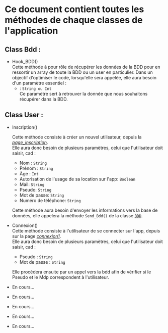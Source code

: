 # **Ce document contient toutes les méthodes de chaque classes de l'application**

## Class Bdd :

* Hook_BDD()  
    Cette méthode à pour rôle de récupérer les données de la BDD pour en ressortir un array de toute la BDD ou un user en particulier.
    Dans un objectif d'optimiser le code, lorsqu'elle sera appelée, elle aura besoin d'un paramètre essentiel :  
    * : `String ou Int`  
    Ce paramètre sert à retrouver la donnée que nous souhaitons récupérer dans la BDD.

## Class User :

* Inscription()  

    Cette méthode consiste à créer un nouvel utilisateur, depuis la <u>*page_inscription*</u>.  
    Elle aura donc besoin de plusieurs paramètres, celui que l'utilisateur doit saisir, cad :
    * Nom : `String`
    * Prénom : `String`
    * Âge : `Int`
    * Autorisation de l'usage de sa location sur l'app:  `Boolean`
    * Mail: `String`
    * Pseudo: `String`
    * Mot de passe: `String`
    * Numéro de téléphone: `String`  

    Cette méthode aura besoin d'envoyer les informations vers la base de données, elle appelera la méthode `Send_Bdd()` de la classe <u>`BDD`</u>.


* Connexion()  
    Cette méthode consiste à l'utilisateur de se connecter sur l'app, depuis sur la page <u>*connexion1*</u>.  
    Elle aura donc besoin de plusieurs paramètres, celui que l'utilisateur doit saisir, cad :  
    * Pseudo : `String`
    * Mot de passe : `String`  

    Elle procèdera ensuite par un appel vers la bdd afin de vérifier si le Pseudo et le Mdp correspondent à l'utilisateur.


* En cours...
* En cours...
* En cours...
* En cours...
* En cours...